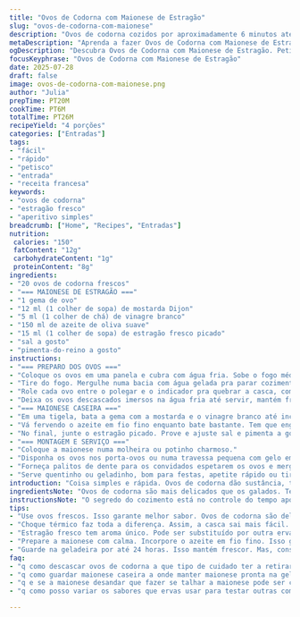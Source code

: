 ```yaml
---
title: "Ovos de Codorna com Maionese de Estragão"
slug: "ovos-de-codorna-com-maionese"
description: "Ovos de codorna cozidos por aproximadamente 6 minutos até firmarem. Maionese feita à mão com mostarda Dijon, vinagre de vinho branco e estragão fresco como toque final. Troquei óleo vegetal por azeite suave e usei vinagre branco para azedinho mais neutro. Quantidades ajustadas para 20 ovos para servir bem como entrada. Receita sem glúten, lactose e leite. Temperos simples, porém marcantes. Fácil de preparar, ideal para petiscos rápidos ou aperitivos em encontros informais."
metaDescription: "Aprenda a fazer Ovos de Codorna com Maionese de Estragão. Petisco perfeito, sabor marcante em poucos passos. Experimente agora mesmo"
ogDescription: "Descubra Ovos de Codorna com Maionese de Estragão. Petisco surpreendente, ideal para festas ou encontros informais. Faça e surpreenda seus convidados"
focusKeyphrase: "Ovos de Codorna com Maionese de Estragão"
date: 2025-07-28
draft: false
image: ovos-de-codorna-com-maionese.png
author: "Julia"
prepTime: PT20M
cookTime: PT6M
totalTime: PT26M
recipeYield: "4 porções"
categories: ["Entradas"]
tags:
- "fácil"
- "rápido"
- "petisco"
- "entrada"
- "receita francesa"
keywords:
- "ovos de codorna"
- "estragão fresco"
- "aperitivo simples"
breadcrumb: ["Home", "Recipes", "Entradas"]
nutrition: 
 calories: "150"
 fatContent: "12g"
 carbohydrateContent: "1g"
 proteinContent: "8g"
ingredients:
- "20 ovos de codorna frescos"
- "=== MAIONESE DE ESTRAGÃO ==="
- "1 gema de ovo"
- "12 ml (1 colher de sopa) de mostarda Dijon"
- "5 ml (1 colher de chá) de vinagre branco"
- "150 ml de azeite de oliva suave"
- "15 ml (1 colher de sopa) de estragão fresco picado"
- "sal a gosto"
- "pimenta-do-reino a gosto"
instructions:
- "=== PREPARO DOS OVOS ==="
- "Coloque os ovos em uma panela e cubra com água fria. Sobe o fogo médio até ferver e conta 6 minutos depois das primeiras bolhas."
- "Tire do fogo. Mergulhe numa bacia com água gelada pra parar cozimento. Dá choque térmico, faz descascar mais fácil."
- "Role cada ovo entre o polegar e o indicador pra quebrar a casca, comece pela parte mais larga do ovo. Retire casca com cuidado."
- "Deixa os ovos descascados imersos na água fria até servir, mantém frescos e evita ressecar."
- "=== MAIONESE CASEIRA ==="
- "Em uma tigela, bata a gema com a mostarda e o vinagre branco até incorporar bem, mistura lisa."
- "Vá fervendo o azeite em fio fino enquanto bate bastante. Tem que engrossar e ficar brilhante, textura cremosa."
- "No final, junte o estragão picado. Prove e ajuste sal e pimenta a gosto."
- "=== MONTAGEM E SERVIÇO ==="
- "Coloque a maionese numa molheira ou potinho charmoso."
- "Disponha os ovos nos porta-ovos ou numa travessa pequena com gelo embaixo pra manter temperatura."
- "Forneça palitos de dente para os convidados espetarem os ovos e mergulharem na maionese."
- "Serve quentinho ou geladinho, bom para festas, apetite rápido ou tira-gosto."
introduction: "Coisa simples e rápida. Ovos de codorna dão sustância, tamanho diminuto, mas sabor sério. Refrescantes. Maionese batida à mão, presença do estragão, aroma diferente, quase picante, fino. A substituir vinagre de estragão pelo comum e trocar o óleo por azeite, quer dar um toque mais local e natural, menos industrial. Técnica do choque térmico salva na hora de descascar ovos pequenos, porque ali é quase um jogo. O jeito certo muda tudo, evita desperdício. Na verdade, petisco perfeito é assim: arrumadinho, fácil de comer, beberico gostoso. Reúne gente e conversa. Vai na cozinha um pouco, volta pra mesa."
ingredientsNote: "Ovos de codorna são mais delicados que os galados. Tem que prestar atenção no cozimento pra não ficarem borrachudos. Substituir óleo vegetal por azeite muda sabor e textura da maionese, deixa ela com mais corpo e um frescor mediterrâneo. Vinagre branco é menos pronunciado que o de estragão; escolhi pra deixar o estragão fresco sobressair. Mostarda Dijon é essencial, entra com acidez e coesão, faz a mistura ligar direito. Sal e pimenta sempre vão no final, porque o tempero cresce no sabor depois que a maionese descansa um pouco. Estragão fresco cismou dar aroma marcado, quase aliam ingredientes franceses ao clima brasileiro. Pra armazenar, guarde em pote tampado, na geladeira, até 24 horas para melhor."
instructionsNote: "O segredo do cozimento está no controle do tempo após ferver. 6 minutos garantem gema firme, mas macia, sem o tal do borracha. Água fria ajuda a parar o cozimento e facilita descascar, mas atenção ao manuseio: ovos de codorna são frágeis, nada de quebrar demais. O truque de rolar o ovo entre os dedos meio que solta a casca sem danificar a clara. Na maionese, a chave é incorporar o óleo em fio fino e bater rápido para não talhar. Utensílios limpos e temperatura ambiente dos ingredientes evitam que a maionese desande. Para servir, use potinhos pequenos e bastante palito pra não sujar a mão, porque trata-se de petisco. Pode preparar antecipado e manter refrigerado, mas sirva no máximo em 1 dia para frescor e sabor."
tips:
- "Use ovos frescos. Isso garante melhor sabor. Ovos de codorna são delicados. Siga o tempo certo. 6 minutos é ideal. Menos pode ficar mole. Mais pode ficar borrachudo."
- "Choque térmico faz toda a diferença. Assim, a casca sai mais fácil. Após cozinhar, mergulhe em água gelada. Usa uma bacia grande pra não ter erro."
- "Estragão fresco tem aroma único. Pode ser substituído por outra erva, mas muda o sabor. Tente um mix de ervas, como salsa e cebolinha. Todos têm seu charme."
- "Prepare a maionese com calma. Incorpore o azeite em fio fino. Isso garante textura perfeita. Não deixe de bater rápido e firme. Use um bowl adequado."
- "Guarde na geladeira por até 24 horas. Isso mantém frescor. Mas, consuma o mais rápido. Sabor é o que conta. Prefira servir em potinhos pequenos."
faq:
- "q como descascar ovos de codorna a que tipo de cuidado ter a retirar a casca. Utilize um método que evita danos. Rolá-los entre os dedos é eficaz. Cuidado, ovos são frágeis."
- "q como guardar maionese caseira a onde manter maionese pronta na geladeira. Use potes limpos. Feche hermeticamente. Melhora conservação. Consuma em até um dia."
- "q e se a maionese desandar que fazer se talhar a maionese pode ser corrigido. Tente adicionar água morna e bata novamente. Funciona às vezes. Se não der certo, comece do zero."
- "q como posso variar os sabores que ervas usar para testar outras combinações de sabores? Use manjericão ou salsinha. Ou experimente azeitonas picadas. Resultados incríveis aparecem."

---
```

